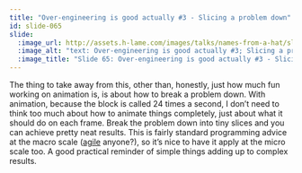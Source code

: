 ```yaml
---
title: "Over-engineering is good actually #3 - Slicing a problem down"
id: slide-065
slide:
  :image_url: http://assets.h-lame.com/images/talks/names-from-a-hat/slides/065.png
  :image_alt: "text: Over-engineering is good actually #3; Slicing a problem down"
  :image_title: "Slide 65: Over-engineering is good actually #3 - Slicing a problem down"
---
```

The thing to take away from this, other than, honestly, just how much fun working on animation is, is about how to break a problem down.  With animation, because the block is called 24 times a second, I don’t need to think too much about how to animate things completely, just about what it should do on each frame.  Break the problem down into tiny slices and you can achieve pretty neat results.  This is fairly standard programming advice at the macro scale ([agile](http://agilemanifesto.org) anyone?), so it’s nice to have it apply at the micro scale too.  A good practical reminder of simple things adding up to complex results.
